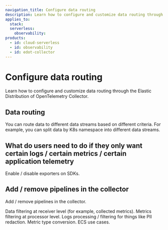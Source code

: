 ```yaml
---
navigation_title: Configure data routing
description: Learn how to configure and customize data routing through the Elastic Distribution of OpenTelemetry Collector. 
applies_to:
  stack:
  serverless:
    observability:
products:
  - id: cloud-serverless
  - id: observability
  - id: edot-collector
---
```


# Configure data routing

Learn how to configure and customize data routing through the Elastic Distribution of OpenTelemetry Collector. 

## Data routing

You can route data to different data streams based on different criteria. For example, you can split data by K8s namespace into different data streams.

## What do users need to do if they only want certain logs / certain metrics / certain application telemetry

Enable / disable exporters on SDKs.

## Add / remove pipelines in the collector

Add / remove pipelines in the collector.

Data filtering at receiver level (for example, collected metrics).
Metrics filtering at processor level.
Logs processing / filtering for things like PII redaction.
Metric type conversion.
ECS use cases.